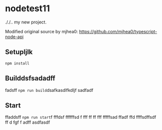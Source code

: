 # nodetest11
././..
my new project.

Modified original source by mjhea0: https://github.com/mjhea0/typescript-node-api

## Setupljlk

`npm install`

## Builddsfsadadff
fadsff
`npm run build`dsafkasdlfkdljf
sadfadf
## Start
ffaddsff
`npm run start`f
fffdsf
ffffffsd
f
fff
ff
ff
fff
fffffsad
ffadf
ffd
ffffsdffsdf
ff
d
fgf
f
adff
asdfasdf
